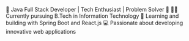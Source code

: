 🚀 Java Full Stack Developer | Tech Enthusiast | Problem Solver 🚀
👨‍💻 Currently pursuing B.Tech in Information Technology
🌱 Learning and building with Spring Boot and React.js
💻 Passionate about developing innovative web applications
<!---
pujakarakoti07/pujakarakoti07 is a ✨ special ✨ repository because its `README.md` (this file) appears on your GitHub profile.
You can click the Preview link to take a look at your changes.
--->
